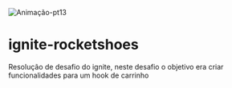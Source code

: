 ![Animação-pt13](https://user-images.githubusercontent.com/86725282/174504035-0af16775-1bbc-4991-9acd-d6324b1035cf.gif)

# ignite-rocketshoes
Resolução de desafio do ignite, neste desafio o objetivo era criar funcionalidades para um hook de carrinho
